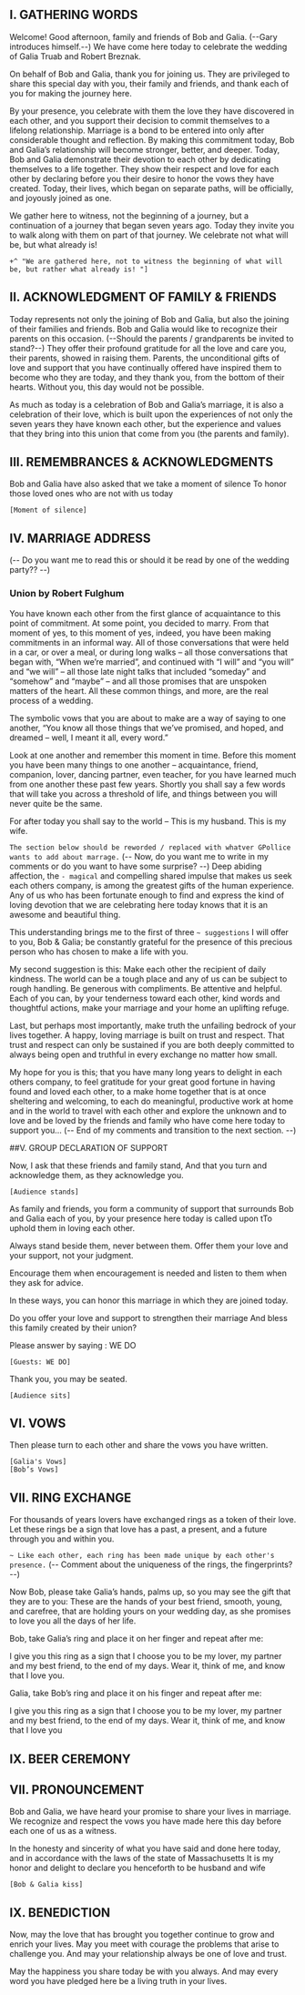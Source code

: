 ## I. GATHERING WORDS

Welcome! Good afternoon, family and friends of Bob and Galia.
(--Gary introduces himself.--)
We have come here today to celebrate the wedding
of Galia Truab and Robert Breznak.

On behalf of Bob and Galia, thank you for joining us.
They are privileged to share this special day with you, their family and friends,
and thank each of you for making the journey here.

By your presence, you celebrate with them
the love they have discovered in each other,
and you support their decision to commit themselves to a lifelong relationship.
Marriage is a bond to be entered into only after considerable thought and reflection.
By making this commitment today, Bob and Galia’s relationship
will become stronger, better, and deeper.
Today, Bob and Galia demonstrate their devotion to each other
by dedicating themselves to a life together.
They show their respect and love for each other
by declaring before you their desire to honor the vows they have created.
Today, their lives, which began on separate paths, will be officially, and joyously joined as one.

We gather here to witness, not the beginning of a journey, but a continuation of a
journey that began seven years ago. Today they invite you  to walk along with them
on part of that journey. We celebrate not what will be, but what already is!

```+^ "We are gathered here, not to witness the beginning of what will be, but rather what already is! "]```

## II. ACKNOWLEDGMENT OF FAMILY & FRIENDS

Today represents not only the joining of Bob and Galia,
but also the joining of their families and friends.
Bob and Galia would like to recognize their parents on this occasion.
(--Should the parents / grandparents be invited to stand?--)
They offer their profound gratitude
for all the love and care you, their parents, showed in raising them.
Parents, the unconditional gifts of love and support
that you have continually offered
have inspired them to become who they are today,
and they thank you, from the bottom of their hearts.
Without you, this day would not be possible.

As much as today is a celebration of Bob and Galia’s marriage,
it is also a celebration of their love,
which is built upon the experiences of not only the seven years they have known each other,
but the experience and values that they bring into this union that come from you (the parents and family).

## III. REMEMBRANCES & ACKNOWLEDGMENTS

Bob and Galia have also asked that we take a moment  of silence
To honor those loved ones who are not with us today

    [Moment of silence]

## IV. MARRIAGE ADDRESS

(-- Do you want me to read this or should it be read by one of the wedding party?? --)
### Union by Robert Fulghum
You have known each other from the first glance of acquaintance to this point of commitment. At some point, you decided to marry. From that moment of yes, to this moment of yes, indeed, you have been making commitments in an informal way. All of those conversations that were held in a car, or over a meal, or during long walks – all those conversations that began with, “When we’re married”, and continued with “I will” and “you will” and “we will” – all those late night talks that included “someday” and “somehow” and “maybe” – and all those promises that are unspoken matters of the heart. All these common things, and more, are the real process of a wedding.

The symbolic vows that you are about to make are a way of saying to one another, “You know all those things that we’ve promised, and hoped, and dreamed – well, I meant it all, every word.”

Look at one another and remember this moment in time. Before this moment you have been many things to one another – acquaintance, friend, companion, lover, dancing partner, even teacher, for you have learned much from one another these past few years. Shortly you shall say a few words that will take you across a threshold of life, and things between you will never quite be the same.

For after today you shall say to the world –
This is my husband. This is my wife.


```The section below should be reworded / replaced with whatver GPollice wants to add about marrage.```
(-- Now, do you want me to write in my comments or do you want to have some surprise? --)
Deep abiding affection,
the ```- magical``` and compelling shared impulse that makes us seek each others company,
is among the greatest gifts of the human experience.
Any of us who has been fortunate enough to find and express
the kind of loving devotion that we are celebrating here today
knows that it is an awesome and beautiful thing.

This understanding brings me to the first of three ```~ suggestions```
I will offer to you, Bob & Galia; be constantly grateful for the presence of this precious person
who has chosen to make a life with you.

My second suggestion is this:
Make each other the recipient of daily kindness.
The world can be a tough place and any of us can be subject to rough handling.
Be generous with compliments.
Be attentive and helpful.
Each of you can, by your tenderness toward each other,
kind words and thoughtful actions,
make your marriage and your home an uplifting refuge.

Last, but perhaps most importantly,
make truth the unfailing bedrock of your lives together.
A happy, loving marriage is built on trust and respect.
That trust and respect can only be sustained
if you are both deeply committed to always being open and truthful
in every exchange no matter how small.

My hope for you is this;
that you have many long years to delight in each others company,
to feel gratitude for your great good fortune
in having found and loved each other,
to a make home together that is at once sheltering and welcoming,
to each do meaningful, productive work at home and in the world
to travel with each other and explore the unknown
and to love and be loved by the friends and family
who have come here today to support you…
(-- End of my comments and transition to the next section. --)

##V. GROUP DECLARATION OF SUPPORT

Now, I ask that these friends and family stand,
And that you turn and acknowledge them, as they acknowledge you.

    [Audience stands]

As family and friends,
you form a community of support
that surrounds Bob and Galia
each of you, by your presence here today
is called upon tTo uphold them in loving each other.

Always stand beside them, never between them.
Offer them your love and your support,
not your judgment.

Encourage them when encouragement is needed
and listen to them when they ask for advice.

In these ways, you can honor this marriage
in which they are joined today.

Do you offer your love and support
to strengthen their marriage
And bless this family created by their union?

Please answer by saying : WE DO

    [Guests: WE DO]

Thank you, you may be seated.

    [Audience sits]

## VI. VOWS

Then please turn to each other and share the vows you have written.

    [Galia's Vows]
    [Bob’s Vows]

## VII. RING EXCHANGE

For thousands of years
lovers have exchanged rings as a token of their love.
Let these rings be a sign that love has a past, a present, and a future
through you and within you.

```~ Like each other, each ring has been made unique by each other's presence.```
(-- Comment about the uniqueness of the rings, the fingerprints? --)

Now Bob, please take Galia’s hands, palms up, so you may see the gift that they are to you:
These are the hands of your best friend, smooth, young, and carefree,
that are holding yours on your wedding day,
as she promises to love you all the days of her life.

Bob, take Galia’s ring and place it on her finger and repeat after me:

I give you this ring as a sign that I choose you to be my lover, my partner and my best friend, 
to the end of my days. Wear it, think of me, and know that I love you.

Galia, take Bob’s ring and place it on his finger and repeat after me:

I give you this ring as a sign that I choose you to be my lover, my partner and my best friend,
to the end of my days. Wear it, think of me, and know that I love you

## IX. BEER CEREMONY

## VII. PRONOUNCEMENT
Bob and Galia, we have heard your promise to share your lives in marriage.
We recognize and respect the vows you have made here this day
before each one of us as a witness.

In the honesty and sincerity of what you have said and done here today,
and in accordance with the laws of the state of Massachusetts
It is my honor and delight to declare you henceforth to be husband and wife 

    [Bob & Galia kiss]

## IX. BENEDICTION

Now, may the love that has brought you together
continue to grow and enrich your lives.
May you meet with courage the problems that arise to challenge you.
And may your relationship always be one of love and trust.

May the happiness you share today be with you always.
And may every word you have pledged here be a living truth in your lives.